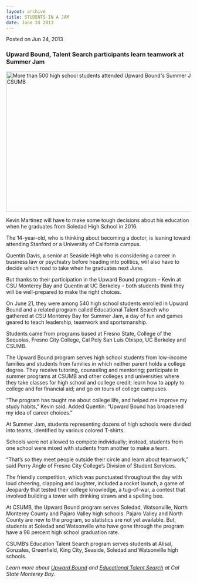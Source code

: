```yaml
---
layout: archive
title: STUDENTS IN A JAM
date: June 24 2013
---
```





<span class="date">Posted on Jun 24, 2013    </span>
<h3>Upward Bound, Talent Search participants learn teamwork at
Summer Jam</h3>
<p><img alt="More than 500 high school students attended Upward Bound&apos;s Summer Jam at CSUMB" src="http://news.csumb.edu/sites/default/files/65/attachments/news/images/summer_jam_2013_for_web.jpg" style="width:550px; height:381px"/></p>
<p>Kevin Martinez will have to make some tough decisions about his
education when he graduates from Soledad High School in 2016.</p>
<p>The 14-year-old, who is thinking about becoming a doctor, is
leaning toward attending Stanford or a University of California
campus.</p>
<p>Quentin Davis, a senior at Seaside High who is considering a
career in business law or psychiatry before heading into politics,
will also have to decide which road to take when he graduates next
June.</p>
<p>But thanks to their participation in the Upward Bound program &#x2013;
Kevin at CSU Monterey Bay and Quentin at UC Berkeley &#x2013; both
students think they will be well-prepared to make the right
choices.</p>
<p>On June 21, they were among 540 high school students enrolled in
Upward Bound and a related program called Educational Talent Search
who gathered at CSU Monterey Bay for Summer Jam, a day of fun and
games geared to teach leadership, teamwork and sportsmanship.</p>
<p>Students came from programs based at Fresno State, College of
the Sequoias, Fresno City College, Cal Poly San Luis Obispo, UC
Berkeley and CSUMB.</p>
<p>The Upward Bound program serves high school students from
low-income families and students from families in which neither
parent holds a college degree. They receive tutoring, counseling
and mentoring; participate in summer programs at CSUMB and other
colleges and universities where they take classes for high school
and college credit; learn how to apply to college and for financial
aid; and go on tours of college campuses.</p>
<p>&#x201C;The program has taught me about college life, and helped me
improve my study habits,&#x201D; Kevin said. Added Quentin: &#x201C;Upward Bound
has broadened my idea of career choices.&#x201D;</p>
<p>At Summer Jam, students representing dozens of high schools were
divided into teams, identified by various colored T-shirts.</p>
<p>Schools were not allowed to compete individually; instead,
students from one school were mixed with students from another to
make a team.</p>
<p>&#x201C;That&#x2019;s so they meet people outside their circle and learn about
teamwork,&#x201D; said Perry Angle of Fresno City College&#x2019;s Division of
Student Services.</p>
<p>The friendly competition, which was punctuated throughout the
day with loud cheering, clapping and laughter, included a rocket
launch, a game of Jeopardy that tested their college knowledge, a
tug-of-war, a contest that involved building a tower with drinking
straws and a spelling bee.</p>
<p>At CSUMB, the Upward Bound program serves Soledad, Watsonville,
North Monterey County and Pajaro Valley high schools. Pajaro Valley
and North County are new to the program, so statistics are not yet
available. But, students at Soledad and Watsonville who have gone
through the program have a 98 percent high school graduation
rate.</p>
<p>CSUMB&#x2019;s Education Talent Search program serves students at
Alisal, Gonzales, Greenfield, King City, Seaside, Soledad and
Watsonville high schools.</p>
<p><em>Learn more about <a href="http://eosp.csumb.edu/upward-bound" rel="nofollow">Upward
Bound</a> and <a href="http://eosp.csumb.edu/educational-talent-search" rel="nofollow">Educational Talent S</a><a href="http://eosp.csumb.edu/educational-talent-search" rel="nofollow">earch</a> at Cal State Monterey Bay.</em><br>
&#xA0;</br></p>





